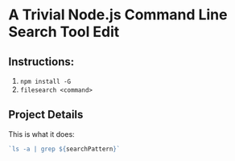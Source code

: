 # A Trivial Node.js Command Line Search Tool Edit

## Instructions:
1. `npm install -G`
2. `filesearch <command>`

## Project Details
This is what it does:
```js
`ls -a | grep ${searchPattern}`
```
